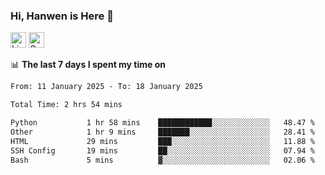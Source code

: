 ### Hi, Hanwen is Here 👋
<p>
	<a href="https://www.linkedin.com/in/liu-hanwen/"><img src="https://img.shields.io/badge/@hanwen-0A66C2?style=flat&logo=LinkedIn&logoColor=white" alt="Linkedin"  height="25px"/></a> 
	<a href="https://scholar.google.com/citations?user=HDF0su0AAAAJ"><img src="https://img.shields.io/badge/scholar-4385FE.svg?&style=plastic&logo=google-scholar&logoColor=white" alt="Google Scholar" height="25px"> </a>
</p>

📊 **The last 7 days I spent my time on** 
<!--START_SECTION:waka-->

```txt
From: 11 January 2025 - To: 18 January 2025

Total Time: 2 hrs 54 mins

Python           1 hr 58 mins    ████████████░░░░░░░░░░░░░   48.47 %
Other            1 hr 9 mins     ███████░░░░░░░░░░░░░░░░░░   28.41 %
HTML             29 mins         ███░░░░░░░░░░░░░░░░░░░░░░   11.88 %
SSH Config       19 mins         ██░░░░░░░░░░░░░░░░░░░░░░░   07.94 %
Bash             5 mins          ▓░░░░░░░░░░░░░░░░░░░░░░░░   02.06 %
```

<!--END_SECTION:waka-->


<!--
**david990917/david990917** is a ✨ _special_ ✨ repository because its `README.md` (this file) appears on your GitHub profile.

Here are some ideas to get you started:

- 🔭 I’m currently working on ...
- 🌱 I’m currently learning ...
- 👯 I’m looking to collaborate on ...
- 🤔 I’m looking for help with ...
- 💬 Ask me about ...
- 📫 How to reach me: ...
- 😄 Pronouns: ...
- ⚡ Fun fact: ...
-->

